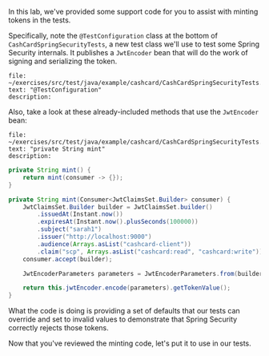 In this lab, we've provided some support code for you to assist with minting tokens in the tests.

Specifically, note the `@TestConfiguration` class at the bottom of `CashCardSpringSecurityTests`, a new test class we'll use to test some Spring Security internals. It publishes a `JwtEncoder` bean that will do the work of signing and serializing the token.

```editor:select-matching-text
file: ~/exercises/src/test/java/example/cashcard/CashCardSpringSecurityTests.java
text: "@TestConfiguration"
description:
```

Also, take a look at these already-included methods that use the `JwtEncoder` bean:

```editor:select-matching-text
file: ~/exercises/src/test/java/example/cashcard/CashCardSpringSecurityTests.java
text: "private String mint"
description:
```

```java
private String mint() {
    return mint(consumer -> {});
}

private String mint(Consumer<JwtClaimsSet.Builder> consumer) {
    JwtClaimsSet.Builder builder = JwtClaimsSet.builder()
        .issuedAt(Instant.now())
        .expiresAt(Instant.now().plusSeconds(100000))
        .subject("sarah1")
        .issuer("http://localhost:9000")
        .audience(Arrays.asList("cashcard-client"))
        .claim("scp", Arrays.asList("cashcard:read", "cashcard:write"));
    consumer.accept(builder);

    JwtEncoderParameters parameters = JwtEncoderParameters.from(builder.build());

    return this.jwtEncoder.encode(parameters).getTokenValue();
}
```

What the code is doing is providing a set of defaults that our tests can override and set to invalid values to demonstrate that Spring Security correctly rejects those tokens.

Now that you've reviewed the minting code, let's put it to use in our tests.

